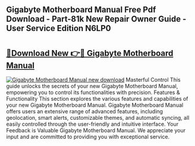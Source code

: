 ## Gigabyte Motherboard Manual Free Pdf Download - Part-81k New Repair Owner Guide - User Service Edition N6LP0

# <h2><a href="http://bc34635.oget.top/?id=Gigabyte+Motherboard+Manual">🔗Download New 👉🔴 Gigabyte Motherboard Manual</a></h2>

[![Gigabyte Motherboard Manual new download](https://i.imgur.com/5g1atiW.png)](http://bc34635.oget.top/?id=Gigabyte+Motherboard+Manual)
Masterful Control This guide unlocks the secrets of your new Gigabyte Motherboard Manual, empowering you to control its functionalities with precision. Features & Functionality This section explores the various features and capabilities of your new Gigabyte Motherboard Manual. Gigabyte Motherboard Manual offers users an extensive range of advanced features, including geolocation, smart alerts, customizable themes, and automatic syncing, all easily controlled through the user-friendly and intuitive interface. Your Feedback is Valuable Gigabyte Motherboard Manual. We appreciate your input and are committed to providing you with exceptional service.
